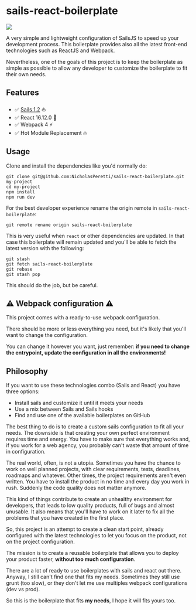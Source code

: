 # sails-react-boilerplate

<img src="./cover.png">

A very simple and lightweight configuration of SailsJS to speed up your
development process.
This boilerplate provides also all the latest front-end technologies such as
ReactJS and Webpack.

Nevertheless, one of the goals of this project is to keep the boilerplate as
simple as possible to allow any developer to customize the boilerplate to fit
their own needs.


## Features

- :white_check_mark: [Sails 1.2](https://sailsjs.com) :boat:
- :white_check_mark: React 16.12.0 :star2:
- :white_check_mark: Webpack 4 :zap:
- :white_check_mark: Hot Module Replacement :fire:


## Usage

Clone and install the dependencies like you'd normally do:

```
git clone git@github.com:NicholasPeretti/sails-react-boilerplate.git my-project
cd my-project
npm install
npm run dev
```

For the best developer experience rename the origin remote in `sails-react-boilerplate`:

```
git remote rename origin sails-react-boilerplate
```

This is very useful when `react` or other dependencies are updated. In that case
this boilerplate will remain updated and you'll be able to fetch the latest version
with the following:

```
git stash
git fetch sails-react-boilerplate
git rebase
git stash pop
```

This should do the job, but be careful.


## :warning: Webpack configuration :warning:

This project comes with a ready-to-use webpack configuration.

There should be more or less everything you need, but it's likely that you'll
want to change the configuration.

You can change it however you want, just remember: **if
you need to change the entrypoint, update the configuration in all
the environments!**


## Philosophy
If you want to use these technologies combo (Sails and React)
you have three options:

* Install sails and customize it until it meets your needs
* Use a mix between Sails and Sails hooks
* Find and use one of the available boilerplates on GitHub

The best thing to do is to create a custom sails configuration to fit all your
needs. The downside is that creating your own perfect environment requires time
and energy. You have to make sure that everything works and, if you work for a web
agency, you probably can't waste that amount of time in configuration.

The real world, often, is not a utopia.
Sometimes you have the chance to work on well planned projects, with clear
requirements, tests, deadlines, roadmaps and whatever.
Other times, the project requirements aren't even written. You have to install
the product in no time and every day you work in rush.
Suddenly the code quality does not matter anymore.

This kind of things contribute to create an unhealthy environment for developers,
that leads to low quality products, full of bugs and almost unusable.
It also means that you'll have to work on it later to fix all the problems that
you have created in the first place.

So, this project is an attempt to create a clean start point, already configured
with the latest technologies to let you focus on the product, not on the
project configuration.

The mission is to create a reusable boilerplate that allows you to deploy your
product faster, **without too much configuration**.

There are a lot of ready to use boilerplates with sails and react out there.
Anyway, I still can't find one that fits my needs.
Sometimes they still use grunt (too slow), or they don't let me use multiples
webpack configurations (dev vs prod).

So this is the boilerplate that fits **my needs**, I hope it will fits yours too.
